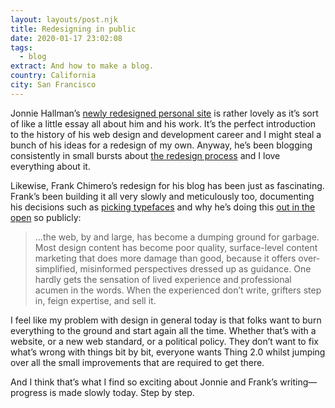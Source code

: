 ```yaml
---
layout: layouts/post.njk
title: Redesigning in public
date: 2020-01-17 23:02:08
tags:
  - blog
extract: And how to make a blog.
country: California
city: San Francisco
---
```


Jonnie Hallman’s [newly redesigned personal site](https://destroytoday.com) is rather lovely as it’s sort of like a little essay all about him and his work. It’s the perfect introduction to the history of his web design and development career and I might steal a bunch of his ideas for a redesign of my own. Anyway, he’s been blogging consistently in small bursts about [the redesign process](https://destroytoday.com/blog) and I love everything about it.

Likewise, Frank Chimero’s redesign for his blog has been just as fascinating. Frank’s been building it all very slowly and meticulously too, documenting his decisions such as [picking typefaces](https://frankchimero.com/blog/2020/picking-typefaces/) and why he’s doing this [out in the open](https://frankchimero.com/blog/2020/popeye/) so publicly:

> ...the web, by and large, has become a dumping ground for garbage. Most design content has become poor quality, surface-level content marketing that does more damage than good, because it offers over-simplified, misinformed perspectives dressed up as guidance. One hardly gets the sensation of lived experience and professional acumen in the words. When the experienced don’t write, grifters step in, feign expertise, and sell it.

I feel like my problem with design in general today is that folks want to burn everything to the ground and start again all the time. Whether that’s with a website, or a new web standard, or a political policy. They don’t want to fix what’s wrong with things bit by bit, everyone wants Thing 2.0 whilst jumping over all the small improvements that are required to get there.

And I think that’s what I find so exciting about Jonnie and Frank’s writing—progress is made slowly today. Step by step.
